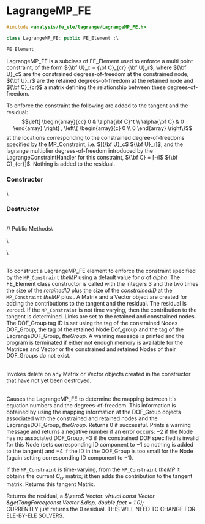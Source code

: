 # LagrangeMP_FE 

```cpp
#include <analysis/fe_ele/lagrange/LagrangeMP_FE.h>

class LagrangeMP_FE: public FE_Element ;\

FE_Element
```

LagrangeMP_FE is a subclass of FE_Element used to enforce a multi point
constraint, of the form ${\bf U}_c = {\bf C}_{cr} {\bf U}_r$, where ${\bf U}_c$ are the
constrained degrees-of-freedom at the constrained node, ${\bf U}_r$ are the
retained degrees-of-freedom at the retained node and ${\bf C}_{cr}$ a matrix
defining the relationship between these degrees-of-freedom.

To enforce the constraint the following are added to the tangent and the
residual:
$$\left[ \begin{array}{cc} 0 & \alpha{\bf C}^t \\ \alpha{\bf C} & 0 \end{array}
\right] ,
\left\{ \begin{array}{c} 0 \\ 0 \end{array} \right\}$$ at the locations
corresponding to the constrained degree-of-freedoms specified by the
MP_Constraint, i.e. $[{\bf U}_c$ ${\bf U}_r]$, and the lagrange multiplier
degrees-of-freedom introduced by the LagrangeConstraintHandler for this
constraint, ${\bf C} = [-\I$ ${\bf C}_{cr}]$. Nothing is added to the residual.

### Constructor

\
### Destructor

\
// Public Methods\

\

\

\
To construct a LagrangeMP_FE element to enforce the constraint specified
by the `MP_Constraint` *theMP* using a default value for $\alpha$ of
$alpha$. The FE_Element class constructor is called with the integers
$3$ and the two times the size of the *retainedID* plus the size of the
*constrainedID* at the `MP_Constraint` *theMP* plus . A Matrix and a
Vector object are created for adding the contributions to the tangent
and the residual. The residual is zeroed. If the `MP_Constraint` is not
time varying, then the contribution to the tangent is determined. Links
are set to the retained and constrained nodes. The DOF_Group tag ID is
set using the tag of the constrained Nodes DOF_Group, the tag of the
retained Node Dof_group and the tag of the LagrangeDOF_Group,
*theGroup*. A warning message is printed and the program is terminated
if either not enough memory is available for the Matrices and Vector or
the constrained and retained Nodes of their DOF_Groups do not exist.

\
Invokes delete on any Matrix or Vector objects created in the
constructor that have not yet been destroyed.

\
Causes the LagrangeMP_FE to determine the mapping between it's equation
numbers and the degrees-of-freedom. This information is obtained by
using the mapping information at the DOF_Group objects associated with
the constrained and retained nodes and the LagrangeDOF_Group,
*theGroup*. Returns $0$ if successful. Prints a warning message and
returns a negative number if an error occurs: $-2$ if the Node has no
associated DOF_Group, $-3$ if the constrained DOF specified is invalid
for this Node (sets corresponding ID component to $-1$ so nothing is
added to the tangent) and $-4$ if the ID in the DOF_Group is too small
for the Node (again setting corresponding ID component to $-1$).

If the `MP_Constraint` is time-varying, from the `MP_Constraint` *theMP* it
obtains the current $C_{cr}$ matrix; it then adds the contribution to
the tangent matrix. Returns this tangent Matrix.


Returns the residual, a $\zero$ Vector.
*virtual const Vector &getTangForce(const Vector &disp, double fact =
1.0);* \
CURRENTLY just returns the $0$ residual. THIS WILL NEED TO CHANGE FOR
ELE-BY-ELE SOLVERS.

